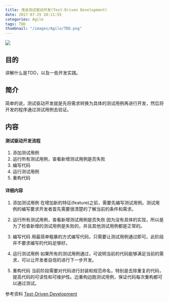 ```yaml
---
title: 浅谈测试驱动开发(Test-Driven Development)
date: 2017-07-25 10:11:55
categories: Agile
tags: TDD
thumbnail: "/images/Agile/TDD.png"
---
```

![](/images/Agile/TDD.png)

## 目的
讲解什么是TDD，以及一些开发实践。

<!--more-->

## 简介
简单的说，测试驱动开发就是先将需求转换为具体的测试用例再进行开发，然后将开发的程序通过测试用例去验证。

## 内容
#### 测试驱动开发流程
1. 添加测试用例
2. 运行所有测试用例，查看新增测试用例是否失败
3. 编写代码
4. 运行测试用例
5. 重构代码

#### 详细内容
1. 添加测试用例
在增加新的特征(feature)之前，需要先编写测试用例。测试用例的编写要求开发者首先需要很清楚的了解当前的条件和需求。

2. 运行所有测试用例，查看新增测试用例是否失败
因为没有具体的实现，所以是为了检查新增的测试用例是失败的，并且其他测试用例都是正常的。

3. 编写代码
用最简单粗暴的方式编写代码，只需要让测试用例通过即可。此阶段并不要求编写的代码足够好。

4. 运行测试用例
如果所有的测试用例通过，可说明当前的代码能够满足当前的需求，可以让开发者自信的进行下一步开发。

5. 重构代码
当前阶段需要对代码进行封装和规范命名，特别是去除重复的代码，提高代码的可读性和可维护性。边重构边跑测试用例，保证代码每次重构都可以通过测试。



参考资料
[Test-Driven Development](https://en.wikipedia.org/wiki/Test-driven_development)
